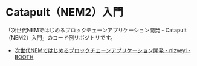 # Catapult（NEM2）入門

「次世代NEMではじめるブロックチェーンアプリケーション開発 - Catapult（NEM2）入門」のコード例リポジトリです。

- [次世代NEMではじめるブロックチェーンアプリケーション開発 \- nizveyl \- BOOTH](https://booth.pm/ja/items/1549217)

